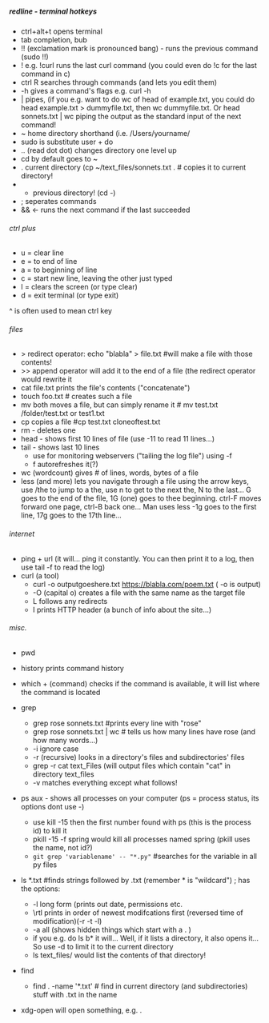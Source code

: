 ##### redline - terminal hotkeys

- ctrl+alt+t opens terminal
- tab completion, bub
- !! (exclamation mark is pronounced bang) - runs the previous command (sudo !!)
- ! e.g. !curl runs the last curl command (you could even do !c for the last command in c)
- ctrl R searches through commands (and lets you edit them)
- -h gives a command's flags e.g. curl -h
- | pipes, (if you e.g. want to do wc of head of example.txt, you could do head example.txt > dummyfile.txt, then wc dummyfile.txt. Or head sonnets.txt | wc piping the output as the standard input of the next command!
- ~ home directory shorthand (i.e. /Users/yourname/
- sudo is substitute user + do
- .. (read dot dot) changes directory one level up
- cd by default goes to ~
- . current directory (cp ~/text_files/sonnets.txt . # copies it to current directory!
- - previous directory! (cd -)
- ; seperates commands
- && <- runs the next command if the last succeeded

###### ctrl plus
- u = clear line
- e = to end of line
- a = to beginning of line
- c = start new line, leaving the other just typed
- l = clears the screen (or type clear)
- d = exit terminal (or type exit)

^ is often used to mean ctrl key

###### files
- \> redirect operator:    echo "blabla" > file.txt #will make a file with those contents!
- \>> append operator will add it to the end of a file (the redirect operator would rewrite it
- cat file.txt prints the file's contents ("concatenate")
- touch foo.txt # creates such a file
- mv both moves a file, but can simply rename it # mv test.txt /folder/test.txt or test1.txt
- cp copies a file #cp test.txt cloneoftest.txt
- rm - deletes one
- head - shows first 10 lines of file (use -11 to read 11 lines...) 
- tail - shows last 10 lines
  - use for monitoring webservers ("tailing the log file") using -f
  - f autorefreshes it(?)
- wc (wordcount) gives # of lines, words, bytes of a file
- less (and more) lets you navigate through a file using the arrow keys, use /the to jump to a the, use n to get to the next the, N to the last... G goes to the end of the file, 1G (one) goes to thee beginning. ctrl-F moves forward one page, ctrl-B back one... Man uses less
  -1g goes to the first line, 17g goes to the 17th line...

###### internet
- ping + url (it will... ping it constantly. You can then print it to a log, then use tail -f to read the log)
- curl (a tool)
  - curl -o outputgoeshere.txt https://blabla.com/poem.txt ( -o is output)
  - -O (capital o) creates a file with the same name as the target file
  - L follows any redirects
  - I prints HTTP header (a bunch of info about the site...)

###### misc.

- pwd
- history prints command history
- which + (command) checks if the command is available, it will list where the command is located

- grep
  - grep rose sonnets.txt #prints every line with "rose"
  - grep rose sonnets.txt | wc # tells us how many lines have rose (and how many words...)
  - -i ignore case
  - -r (recursive) looks in a directory's files and subdirectories' files
  - grep -r cat text_Files (will output files which contain "cat" in directory text_files
  - -v matches everything except what follows!
- ps aux - shows all processes on your computer (ps = process status, its options dont use -)
  - use kill -15 then the first number found with ps (this is the process id) to kill it
  - pkill -15 -f spring would kill all processes named spring (pkill uses the name, not id?)
  - `git grep 'variablename' -- "*.py"` #searches for the variable in all py files 

- ls \*.txt #finds strings followed by .txt (remember * is "wildcard") ; has the options:
  - \-l long form (prints out date, permissions etc.
  - \rtl prints in order of newest modifcations first (reversed time of modification)(-r -t -l)
  - \-a all (shows hidden things which start with a . )
  - if you e.g. do ls b* it will... Well, if it lists a directory, it also opens it... So use \-d to limit it to the current directory
  - ls text_files/ would list the contents of that directory!


- find
  - find . -name '*.txt' # find in current directory (and subdirectories) stuff with .txt in the name
  
- xdg-open will open something, e.g. .

